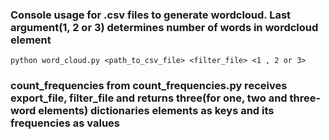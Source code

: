 

### Console usage for .csv files to generate wordcloud. Last argument(1, 2 or 3) determines number of words in wordcloud element

    python word_cloud.py <path_to_csv_file> <filter_file> <1 , 2 or 3>

### count_frequencies from count_frequencies.py receives export_file, filter_file and returns three(for one, two and three-word elements) dictionaries elements as keys and its frequencies as values 